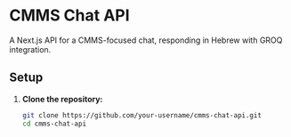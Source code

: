 # CMMS Chat API

A Next.js API for a CMMS-focused chat, responding in Hebrew with GROQ integration.

## Setup

1. **Clone the repository:**
   ```bash
   git clone https://github.com/your-username/cmms-chat-api.git
   cd cmms-chat-api
